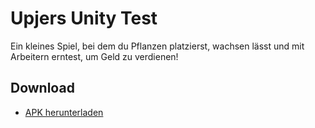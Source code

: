 # Upjers Unity Test

Ein kleines Spiel, bei dem du Pflanzen platzierst, wachsen lässt und mit Arbeitern erntest, um Geld zu verdienen!

## Download
- [APK herunterladen](https://drive.google.com/file/d/16gHH0FOPi1-Mye8P1JjBVrgFijty43xK/view?usp=sharing)
 
